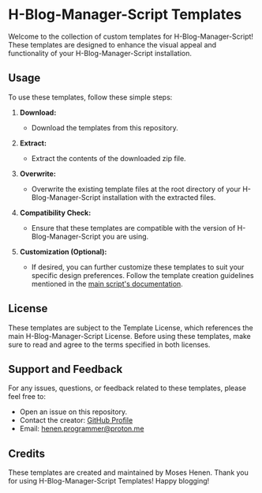 # H-Blog-Manager-Script Templates

Welcome to the collection of custom templates for H-Blog-Manager-Script! These templates are designed to enhance the visual appeal and functionality of your H-Blog-Manager-Script installation.

## Usage

To use these templates, follow these simple steps:

1. **Download:**
   - Download the templates from this repository.

2. **Extract:**
   - Extract the contents of the downloaded zip file.

3. **Overwrite:**
   - Overwrite the existing template files at the root directory of your H-Blog-Manager-Script installation with the extracted files.

4. **Compatibility Check:**
   - Ensure that these templates are compatible with the version of H-Blog-Manager-Script you are using.

5. **Customization (Optional):**
   - If desired, you can further customize these templates to suit your specific design preferences. Follow the template creation guidelines mentioned in the [main script's documentation](https://github.com/HenenTheProgrammer/H-Blog-Manager-Script).

## License

These templates are subject to the Template License, which references the main H-Blog-Manager-Script License. Before using these templates, make sure to read and agree to the terms specified in both licenses.

## Support and Feedback

For any issues, questions, or feedback related to these templates, please feel free to:

- Open an issue on this repository.
- Contact the creator: [GitHub Profile](https://github.com/HenenTheProgrammer)
- Email: henen.programmer@proton.me

## Credits

These templates are created and maintained by Moses Henen. Thank you for using H-Blog-Manager-Script Templates! Happy blogging!

